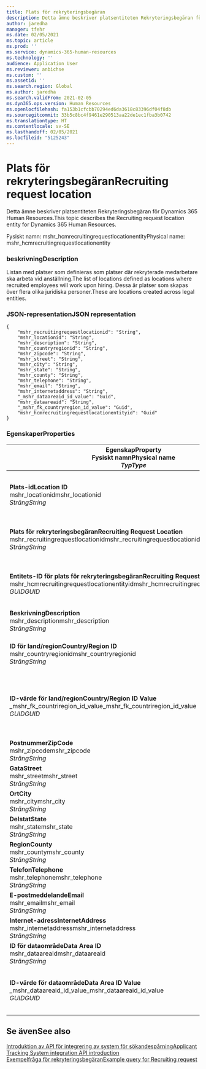 ```yaml
---
title: Plats för rekryteringsbegäran
description: Detta ämne beskriver platsentiteten Rekryteringsbegäran för Dynamics 365 Human Resources.
author: jaredha
manager: tfehr
ms.date: 02/05/2021
ms.topic: article
ms.prod: ''
ms.service: dynamics-365-human-resources
ms.technology: ''
audience: Application User
ms.reviewer: anbichse
ms.custom: ''
ms.assetid: ''
ms.search.region: Global
ms.author: jaredha
ms.search.validFrom: 2021-02-05
ms.dyn365.ops.version: Human Resources
ms.openlocfilehash: fa153b1cfcbb70294ed6da3618c83396df04f8db
ms.sourcegitcommit: 33b5c8bc4f9461e290513aa22de1ec1fba3b0742
ms.translationtype: HT
ms.contentlocale: sv-SE
ms.lasthandoff: 02/05/2021
ms.locfileid: "5125243"
---
```

# <a name="recruiting-request-location"></a><span data-ttu-id="c8741-103">Plats för rekryteringsbegäran</span><span class="sxs-lookup"><span data-stu-id="c8741-103">Recruiting request location</span></span>

<span data-ttu-id="c8741-104">Detta ämne beskriver platsentiteten Rekryteringsbegäran för Dynamics 365 Human Resources.</span><span class="sxs-lookup"><span data-stu-id="c8741-104">This topic describes the Recruiting request location entity for Dynamics 365 Human Resources.</span></span>

<span data-ttu-id="c8741-105">Fysiskt namn: mshr_hcmrecruitingrequestlocationentity</span><span class="sxs-lookup"><span data-stu-id="c8741-105">Physical name: mshr_hcmrecruitingrequestlocationentity</span></span>

### <a name="description"></a><span data-ttu-id="c8741-106">beskrivning</span><span class="sxs-lookup"><span data-stu-id="c8741-106">Description</span></span>

<span data-ttu-id="c8741-107">Listan med platser som definieras som platser där rekryterade medarbetare ska arbeta vid anställning.</span><span class="sxs-lookup"><span data-stu-id="c8741-107">The list of locations defined as locations where recruited employees will work upon hiring.</span></span> <span data-ttu-id="c8741-108">Dessa är platser som skapas över flera olika juridiska personer.</span><span class="sxs-lookup"><span data-stu-id="c8741-108">These are locations created across legal entities.</span></span>

### <a name="json-representation"></a><span data-ttu-id="c8741-109">JSON-representation</span><span class="sxs-lookup"><span data-stu-id="c8741-109">JSON representation</span></span>

```
{
    "mshr_recruitingrequestlocationid": "String",
    "mshr_locationid": "String",
    "mshr_description": "String",
    "mshr_countryregionid": "String",
    "mshr_zipcode": "String",
    "mshr_street": "String",
    "mshr_city": "String",
    "mshr_state": "String",
    "mshr_county": "String",
    "mshr_telephone": "String",
    "mshr_email": "String",
    "mshr_internetaddress": "String",
    "_mshr_dataareaid_id_value": "Guid",
    "mshr_dataareaid": "String",
    "_mshr_fk_countryregion_id_value": "Guid",
    "mshr_hcmrecruitingrequestlocationentityid": "Guid"
}
```

### <a name="properties"></a><span data-ttu-id="c8741-110">Egenskaper</span><span class="sxs-lookup"><span data-stu-id="c8741-110">Properties</span></span>

| <span data-ttu-id="c8741-111">Egenskap</span><span class="sxs-lookup"><span data-stu-id="c8741-111">Property</span></span><br><span data-ttu-id="c8741-112">**Fysiskt namn**</span><span class="sxs-lookup"><span data-stu-id="c8741-112">**Physical name**</span></span><br><span data-ttu-id="c8741-113">**_Typ_**</span><span class="sxs-lookup"><span data-stu-id="c8741-113">**_Type_**</span></span> | <span data-ttu-id="c8741-114">Använd</span><span class="sxs-lookup"><span data-stu-id="c8741-114">Use</span></span> | <span data-ttu-id="c8741-115">beskrivning</span><span class="sxs-lookup"><span data-stu-id="c8741-115">Description</span></span> |
| --- | --- | --- |
| <span data-ttu-id="c8741-116">**Plats-id**</span><span class="sxs-lookup"><span data-stu-id="c8741-116">**Location ID**</span></span><br><span data-ttu-id="c8741-117">mshr_locationid</span><span class="sxs-lookup"><span data-stu-id="c8741-117">mshr_locationid</span></span><br><span data-ttu-id="c8741-118">*Sträng*</span><span class="sxs-lookup"><span data-stu-id="c8741-118">*String*</span></span> | <span data-ttu-id="c8741-119">Skriv en gång</span><span class="sxs-lookup"><span data-stu-id="c8741-119">Write-once</span></span><br><span data-ttu-id="c8741-120">Obligatoriskt</span><span class="sxs-lookup"><span data-stu-id="c8741-120">Required</span></span> | <span data-ttu-id="c8741-121">Systemgenererad, unik och användarläsbar identifierare för rekryteringsplatsen.</span><span class="sxs-lookup"><span data-stu-id="c8741-121">The system-generated, user-readable identifier for the recruiting location.</span></span> |
| <span data-ttu-id="c8741-122">**Plats för rekryteringsbegäran**</span><span class="sxs-lookup"><span data-stu-id="c8741-122">**Recruiting Request Location**</span></span><br><span data-ttu-id="c8741-123">mshr_recruitingrequestlocationid</span><span class="sxs-lookup"><span data-stu-id="c8741-123">mshr_recruitingrequestlocationid</span></span><br><span data-ttu-id="c8741-124">*Sträng*</span><span class="sxs-lookup"><span data-stu-id="c8741-124">*String*</span></span> | <span data-ttu-id="c8741-125">Skriv en gång</span><span class="sxs-lookup"><span data-stu-id="c8741-125">Write-once</span></span><br><span data-ttu-id="c8741-126">Obligatoriskt</span><span class="sxs-lookup"><span data-stu-id="c8741-126">Required</span></span> | <span data-ttu-id="c8741-127">Användardefinierad, unik identifierare för rekryteringsplatsen.</span><span class="sxs-lookup"><span data-stu-id="c8741-127">User-defined unique identifier for the recruiting location.</span></span> |
| <span data-ttu-id="c8741-128">**Entitets-ID för plats för rekryteringsbegäran**</span><span class="sxs-lookup"><span data-stu-id="c8741-128">**Recruiting Request Location Entity ID**</span></span><br><span data-ttu-id="c8741-129">mshr_hcmrecruitingrequestlocationentityid</span><span class="sxs-lookup"><span data-stu-id="c8741-129">mshr_hcmrecruitingrequestlocationentityid</span></span><br><span data-ttu-id="c8741-130">*GUID*</span><span class="sxs-lookup"><span data-stu-id="c8741-130">*GUID*</span></span> | <span data-ttu-id="c8741-131">Skrivskydd</span><span class="sxs-lookup"><span data-stu-id="c8741-131">Read-only</span></span><br><span data-ttu-id="c8741-132">Obligatoriskt</span><span class="sxs-lookup"><span data-stu-id="c8741-132">Required</span></span> | <span data-ttu-id="c8741-133">Systemgenererad, unik identifierare för platsposten för rekryteringsbegäran.</span><span class="sxs-lookup"><span data-stu-id="c8741-133">System-generated unique identifier for the recruiting request location record.</span></span> |
| <span data-ttu-id="c8741-134">**Beskrivning**</span><span class="sxs-lookup"><span data-stu-id="c8741-134">**Description**</span></span><br><span data-ttu-id="c8741-135">mshr_description</span><span class="sxs-lookup"><span data-stu-id="c8741-135">mshr_description</span></span><br><span data-ttu-id="c8741-136">*Sträng*</span><span class="sxs-lookup"><span data-stu-id="c8741-136">*String*</span></span> | <span data-ttu-id="c8741-137">Skrivskydd</span><span class="sxs-lookup"><span data-stu-id="c8741-137">Read/write</span></span><br><span data-ttu-id="c8741-138">Obligatoriskt</span><span class="sxs-lookup"><span data-stu-id="c8741-138">Required</span></span> | <span data-ttu-id="c8741-139">Beskrivning av platsen.</span><span class="sxs-lookup"><span data-stu-id="c8741-139">Description of the location.</span></span> |
| <span data-ttu-id="c8741-140">**ID för land/region**</span><span class="sxs-lookup"><span data-stu-id="c8741-140">**Country/Region ID**</span></span><br><span data-ttu-id="c8741-141">mshr_countryregionid</span><span class="sxs-lookup"><span data-stu-id="c8741-141">mshr_countryregionid</span></span><br><span data-ttu-id="c8741-142">*Sträng*</span><span class="sxs-lookup"><span data-stu-id="c8741-142">*String*</span></span> | <span data-ttu-id="c8741-143">Skrivskydd</span><span class="sxs-lookup"><span data-stu-id="c8741-143">Read-only</span></span><br><span data-ttu-id="c8741-144">Valfritt</span><span class="sxs-lookup"><span data-stu-id="c8741-144">Optional</span></span> | <span data-ttu-id="c8741-145">Anger det land eller den region som kandidaten är medborgare i.</span><span class="sxs-lookup"><span data-stu-id="c8741-145">Specifies the country or region where the candidate has citizenship.</span></span> |
| <span data-ttu-id="c8741-146">**ID-värde för land/region**</span><span class="sxs-lookup"><span data-stu-id="c8741-146">**Country/Region ID Value**</span></span><br><span data-ttu-id="c8741-147">_mshr_fk_countriregion_id_value</span><span class="sxs-lookup"><span data-stu-id="c8741-147">_mshr_fk_countriregion_id_value</span></span><br><span data-ttu-id="c8741-148">*GUID*</span><span class="sxs-lookup"><span data-stu-id="c8741-148">*GUID*</span></span> | <span data-ttu-id="c8741-149">Skrivskydd</span><span class="sxs-lookup"><span data-stu-id="c8741-149">Read-only</span></span><br><span data-ttu-id="c8741-150">Valfritt</span><span class="sxs-lookup"><span data-stu-id="c8741-150">Optional</span></span><br><span data-ttu-id="c8741-151">Sekundärnyckel: mshr_logisticaddresscountryregionentityid tillhörande mshr_logisticsaddresscountryregionentity</span><span class="sxs-lookup"><span data-stu-id="c8741-151">Foreign key: mshr_logisticaddresscountryregionentityid of mshr_logisticsaddresscountryregionentity</span></span> | <span data-ttu-id="c8741-152">Systemgenererad, unik identifierare för adressens land/region.</span><span class="sxs-lookup"><span data-stu-id="c8741-152">System-generated unique identifier of the country/region of the address.</span></span> |
| <span data-ttu-id="c8741-153">**Postnummer**</span><span class="sxs-lookup"><span data-stu-id="c8741-153">**ZipCode**</span></span><br><span data-ttu-id="c8741-154">mshr_zipcode</span><span class="sxs-lookup"><span data-stu-id="c8741-154">mshr_zipcode</span></span><br><span data-ttu-id="c8741-155">*Sträng*</span><span class="sxs-lookup"><span data-stu-id="c8741-155">*String*</span></span> | <span data-ttu-id="c8741-156">Skrivskydd</span><span class="sxs-lookup"><span data-stu-id="c8741-156">Read-only</span></span><br><span data-ttu-id="c8741-157">Valfritt</span><span class="sxs-lookup"><span data-stu-id="c8741-157">Optional</span></span> | <span data-ttu-id="c8741-158">Postnummer/postkod.</span><span class="sxs-lookup"><span data-stu-id="c8741-158">Zip/postal code.</span></span> |
| <span data-ttu-id="c8741-159">**Gata**</span><span class="sxs-lookup"><span data-stu-id="c8741-159">**Street**</span></span><br><span data-ttu-id="c8741-160">mshr_street</span><span class="sxs-lookup"><span data-stu-id="c8741-160">mshr_street</span></span><br><span data-ttu-id="c8741-161">*Sträng*</span><span class="sxs-lookup"><span data-stu-id="c8741-161">*String*</span></span> | <span data-ttu-id="c8741-162">Skrivskydd</span><span class="sxs-lookup"><span data-stu-id="c8741-162">Read-only</span></span><br><span data-ttu-id="c8741-163">Valfritt</span><span class="sxs-lookup"><span data-stu-id="c8741-163">Optional</span></span> | <span data-ttu-id="c8741-164">Gatuadress.</span><span class="sxs-lookup"><span data-stu-id="c8741-164">Street address.</span></span> |
| <span data-ttu-id="c8741-165">**Ort**</span><span class="sxs-lookup"><span data-stu-id="c8741-165">**City**</span></span><br><span data-ttu-id="c8741-166">mshr_city</span><span class="sxs-lookup"><span data-stu-id="c8741-166">mshr_city</span></span><br><span data-ttu-id="c8741-167">*Sträng*</span><span class="sxs-lookup"><span data-stu-id="c8741-167">*String*</span></span> | <span data-ttu-id="c8741-168">Skrivskydd</span><span class="sxs-lookup"><span data-stu-id="c8741-168">Read-only</span></span><br><span data-ttu-id="c8741-169">Valfritt</span><span class="sxs-lookup"><span data-stu-id="c8741-169">Optional</span></span> | <span data-ttu-id="c8741-170">Ort.</span><span class="sxs-lookup"><span data-stu-id="c8741-170">City.</span></span> |
| <span data-ttu-id="c8741-171">**Delstat**</span><span class="sxs-lookup"><span data-stu-id="c8741-171">**State**</span></span><br><span data-ttu-id="c8741-172">mshr_state</span><span class="sxs-lookup"><span data-stu-id="c8741-172">mshr_state</span></span><br><span data-ttu-id="c8741-173">*Sträng*</span><span class="sxs-lookup"><span data-stu-id="c8741-173">*String*</span></span> | <span data-ttu-id="c8741-174">Skrivskydd</span><span class="sxs-lookup"><span data-stu-id="c8741-174">Read-only</span></span><br><span data-ttu-id="c8741-175">Valfritt</span><span class="sxs-lookup"><span data-stu-id="c8741-175">Optional</span></span> | <span data-ttu-id="c8741-176">Delstat eller region.</span><span class="sxs-lookup"><span data-stu-id="c8741-176">State or province.</span></span> |
| <span data-ttu-id="c8741-177">**Region**</span><span class="sxs-lookup"><span data-stu-id="c8741-177">**County**</span></span><br><span data-ttu-id="c8741-178">mshr_county</span><span class="sxs-lookup"><span data-stu-id="c8741-178">mshr_county</span></span><br><span data-ttu-id="c8741-179">*Sträng*</span><span class="sxs-lookup"><span data-stu-id="c8741-179">*String*</span></span> | <span data-ttu-id="c8741-180">Skrivskydd</span><span class="sxs-lookup"><span data-stu-id="c8741-180">Read-only</span></span><br><span data-ttu-id="c8741-181">Valfritt</span><span class="sxs-lookup"><span data-stu-id="c8741-181">Optional</span></span> | <span data-ttu-id="c8741-182">Region.</span><span class="sxs-lookup"><span data-stu-id="c8741-182">County.</span></span> |
| <span data-ttu-id="c8741-183">**Telefon**</span><span class="sxs-lookup"><span data-stu-id="c8741-183">**Telephone**</span></span><br><span data-ttu-id="c8741-184">mshr_telephone</span><span class="sxs-lookup"><span data-stu-id="c8741-184">mshr_telephone</span></span><br><span data-ttu-id="c8741-185">*Sträng*</span><span class="sxs-lookup"><span data-stu-id="c8741-185">*String*</span></span> | <span data-ttu-id="c8741-186">Skrivskydd</span><span class="sxs-lookup"><span data-stu-id="c8741-186">Read/write</span></span><br><span data-ttu-id="c8741-187">Valfritt</span><span class="sxs-lookup"><span data-stu-id="c8741-187">Optional</span></span> | <span data-ttu-id="c8741-188">Telefonnummer till platsen.</span><span class="sxs-lookup"><span data-stu-id="c8741-188">Telephone number for the location.</span></span> |
| <span data-ttu-id="c8741-189">**E-postmeddelande**</span><span class="sxs-lookup"><span data-stu-id="c8741-189">**Email**</span></span><br><span data-ttu-id="c8741-190">mshr_email</span><span class="sxs-lookup"><span data-stu-id="c8741-190">mshr_email</span></span><br><span data-ttu-id="c8741-191">*Sträng*</span><span class="sxs-lookup"><span data-stu-id="c8741-191">*String*</span></span> | <span data-ttu-id="c8741-192">Skrivskydd</span><span class="sxs-lookup"><span data-stu-id="c8741-192">Read/write</span></span><br><span data-ttu-id="c8741-193">Valfritt</span><span class="sxs-lookup"><span data-stu-id="c8741-193">Optional</span></span> | <span data-ttu-id="c8741-194">E-postadress.</span><span class="sxs-lookup"><span data-stu-id="c8741-194">Email address.</span></span> |
| <span data-ttu-id="c8741-195">**Internet-adress**</span><span class="sxs-lookup"><span data-stu-id="c8741-195">**InternetAddress**</span></span><br><span data-ttu-id="c8741-196">mshr_internetaddress</span><span class="sxs-lookup"><span data-stu-id="c8741-196">mshr_internetaddress</span></span><br><span data-ttu-id="c8741-197">*Sträng*</span><span class="sxs-lookup"><span data-stu-id="c8741-197">*String*</span></span> | <span data-ttu-id="c8741-198">Skrivskydd</span><span class="sxs-lookup"><span data-stu-id="c8741-198">Read/write</span></span><br><span data-ttu-id="c8741-199">Valfritt</span><span class="sxs-lookup"><span data-stu-id="c8741-199">Optional</span></span> | <span data-ttu-id="c8741-200">URL för platsens webbplats.</span><span class="sxs-lookup"><span data-stu-id="c8741-200">URL for the location website.</span></span> |
| <span data-ttu-id="c8741-201">**ID för dataområde**</span><span class="sxs-lookup"><span data-stu-id="c8741-201">**Data Area ID**</span></span><br><span data-ttu-id="c8741-202">mshr_dataareaid</span><span class="sxs-lookup"><span data-stu-id="c8741-202">mshr_dataareaid</span></span><br><span data-ttu-id="c8741-203">*Sträng*</span><span class="sxs-lookup"><span data-stu-id="c8741-203">*String*</span></span> | <span data-ttu-id="c8741-204">Skrivskydd</span><span class="sxs-lookup"><span data-stu-id="c8741-204">Read/write</span></span><br><span data-ttu-id="c8741-205">Valfritt</span><span class="sxs-lookup"><span data-stu-id="c8741-205">Optional</span></span> | <span data-ttu-id="c8741-206">Anger den juridiska personen (företaget).</span><span class="sxs-lookup"><span data-stu-id="c8741-206">Specifies the legal entity (company).</span></span> |
| <span data-ttu-id="c8741-207">**ID-värde för dataområde**</span><span class="sxs-lookup"><span data-stu-id="c8741-207">**Data Area ID Value**</span></span><br><span data-ttu-id="c8741-208">_mshr_dataareaid_id_value</span><span class="sxs-lookup"><span data-stu-id="c8741-208">_mshr_dataareaid_id_value</span></span><br><span data-ttu-id="c8741-209">*GUID*</span><span class="sxs-lookup"><span data-stu-id="c8741-209">*GUID*</span></span> | <span data-ttu-id="c8741-210">Skrivskydd</span><span class="sxs-lookup"><span data-stu-id="c8741-210">Read-only</span></span><br><span data-ttu-id="c8741-211">Valfritt</span><span class="sxs-lookup"><span data-stu-id="c8741-211">Optional</span></span><br><span data-ttu-id="c8741-212">Sekundärnyckel: entiteten cdm_companyid cdm_company</span><span class="sxs-lookup"><span data-stu-id="c8741-212">Foreign key: cdm_companyid of cdm_company entity</span></span> | <span data-ttu-id="c8741-213">Systemgenererat GUID-värde som identifierar den juridiska personen (företaget).</span><span class="sxs-lookup"><span data-stu-id="c8741-213">System-generated GUID value identifying the legal entity (company).</span></span> |

## <a name="see-also"></a><span data-ttu-id="c8741-214">Se även</span><span class="sxs-lookup"><span data-stu-id="c8741-214">See also</span></span>

[<span data-ttu-id="c8741-215">Introduktion av API för integrering av system för sökandespårning</span><span class="sxs-lookup"><span data-stu-id="c8741-215">Applicant Tracking System integration API introduction</span></span>](hr-admin-integration-ats-api-introduction.md)<br>
[<span data-ttu-id="c8741-216">Exempelfråga för rekryteringsbegäran</span><span class="sxs-lookup"><span data-stu-id="c8741-216">Example query for Recruiting request</span></span>](hr-admin-integration-ats-api-recruiting-request-example-query.md)

